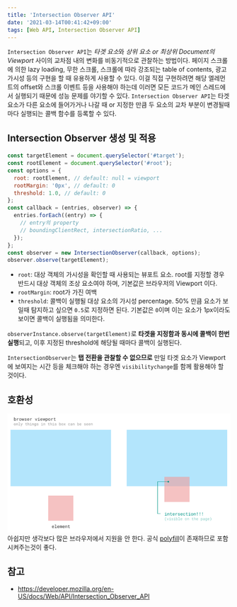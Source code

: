 ```yaml
---
title: 'Intersection Observer API'
date: '2021-03-14T00:41:42+09:00'
tags: [Web API, Intersection Observer API]
---
```


`Intersection Observer API`는 *타겟 요소*와 _상위 요소 or 최상위 Document의 Viewport_ 사이의 교차점 내의 변화를 비동기적으로 관찰하는 방법이다. 페이지 스크롤에 의한 lazy loading, 무한 스크롤, 스크롤에 따라 강조되는 table of contents, 광고 가시성 등의 구현을 할 때 유용하게 사용할 수 있다. 이걸 직접 구현하려면 해당 엘레먼트의 offset와 스크롤 이벤트 등을 사용해야 하는데 이러면 모든 코드가 메인 스레드에서 실행되기 때문에 성능 문제를 야기할 수 있다. `Intersection Observer API`는 타겟 요소가 다른 요소에 들어가거나 나갈 때 or 지정한 만큼 두 요소의 교차 부분이 변경될때마다 실행되는 콜백 함수를 등록할 수 있다.

## Intersection Observer 생성 및 적용

```js
const targetElement = document.querySelector('#target');
const rootElement = document.querySelector('#root');
const options = {
  root: rootElement, // default: null = viewport
  rootMargin: '0px', // default: 0
  threshold: 1.0, // default: 0
};
const callback = (entries, observer) => {
  entries.forEach((entry) => {
    // entry의 property
    // boundingClientRect, intersectionRatio, ...
  });
};
const observer = new IntersectionObserver(callback, options);
observer.observe(targetElement);
```

- `root`: 대상 객체의 가시성을 확인할 때 사용되는 뷰포트 요소. root를 지정할 경우 반드시 대상 객체의 조상 요소여야 하며, 기본값은 브라우저의 Viewport 이다.
- `rootMargin`: root가 가진 여백
- `threshold`: 콜백이 실행될 대상 요소의 가시성 percentage. 50% 만큼 요소가 보일때 탐지하고 싶으면 `0.5`로 지정하면 된다. 기본값은 `0`이며 이는 요소가 1px이라도 보이면 콜백이 실행됨을 의미한다.

`observerInstance.observe(targetElement)`로 **타겟을 지정함과 동시에 콜백이 한번 실행**되고, 이후 지정된 threshold에 해당될 때마다 콜백이 실행된다.

`IntersectionObserver`는 **탭 전환을 관찰할 수 없으므로** 만일 타겟 요소가 Viewport에 보여지는 시간 등을 체크해야 하는 경우엔 `visibilitychange`를 함께 활용해야 할 것이다.

## 호환성

![](../../assets/image-2.png)
아쉽지만 생각보다 많은 브라우저에서 지원을 안 한다.
공식 [polyfill](https://www.npmjs.com/package/intersection-observer)이 존재하므로 포함시켜주는것이 좋다.

## 참고

- https://developer.mozilla.org/en-US/docs/Web/API/Intersection_Observer_API
